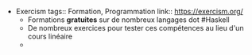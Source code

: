 - Exercism
  tags::  Formation, Programmation
  link:: https://exercism.org/
	- Formations **gratuites** sur de nombreux langages dot #Haskell
	- De nombreux exercices pour tester ces compétences au lieu d'un cours linéaire
	-